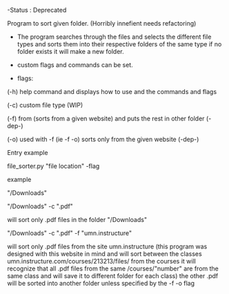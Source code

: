 
-Status : Deprecated

Program to sort given folder. (Horribly innefient needs refactoring) 

- The program searches through the files and selects the different file types and sorts them into their respective folders of the same type if no folder exists it will make a new folder.

- custom flags and commands can be set.

- flags:

(-h) help command and displays how to use and the commands and flags 

(-c) custom file type (WIP)

(-f) from (sorts from a given website) and puts the rest in other folder (-dep-)

(-o) used with -f (ie -f -o) sorts only from the given website (-dep-)




Entry example

file_sorter.py "file location" -flag 

example

"/Downloads"

"/Downloads" -c ".pdf"

will sort only .pdf files in the folder "/Downloads"

"/Downloads" -c ".pdf" -f "umn.instructure"

will sort only .pdf files from the site umn.instructure (this program was designed with this website in mind and will sort between the classes umn.instructure.com/courses/213213/files/ from the courses it will recognize that all .pdf files from the same /courses/"number" are from the same class and will save it to different folder for each class) the other .pdf will be sorted into another folder unless specified by the -f -o flag 


